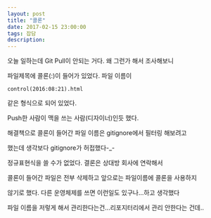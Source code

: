 ```yaml
---
layout: post
title: "콜론"
date: 2017-02-15 23:00:00
tags: 잡담
description: 
---
```


오늘 일하는데 Git Pull이 안되는 거다. 왜 그런가 해서 조사해보니

파일제목에 콜론(:)이 들어가 있었다. 파일 이름이 

`control(2016:08:21).html`

같은 형식으로 되어 있었다.

Push한 사람이 맥을 쓰는 사람(디자이너)인듯 했다.

해결책으로 콜론이 들어간 파일 이름은 gitignore에서 필터링 해보려고

했는데 생각보다 gitignore가 허접했다-_-

정규표현식을 쓸 수가 없었다. 결론은 상대방 회사에 연락해서 

콜론이 들어간 파일은 전부 삭제하고 앞으로는 파일이름에 콜론을 사용하지

않기로 했다. 다른 운영체제를 쓰면 이런일도 있구나...하고 생각했다

파일 이름을 저렇게 해서 관리한다는건...리포지터리에서 관리 안한다는 건데..